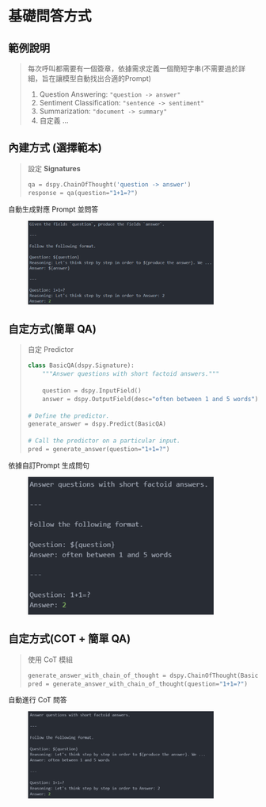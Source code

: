 # 基礎問答方式

## 範例說明

> 每次呼叫都需要有一個簽章，依據需求定義一個簡短字串(不需要過於詳細，旨在讓模型自動找出合適的Prompt)
>
> 1. Question Answering: `"question -> answer"`
> 2. Sentiment Classification: `"sentence -> sentiment"`
> 3. Summarization: `"document -> summary"`
> 4. 自定義 …

## 內建方式 (選擇範本)

> 設定 **Signatures**
>
> ```python
> qa = dspy.ChainOfThought('question -> answer')
> response = qa(question="1+1=?")
> ```

自動生成對應 Prompt 並問答

<figure><img src="../../.gitbook/assets/image (1).png" alt="" width="375"><figcaption></figcaption></figure>

## 自定方式(簡單 QA)

> 自定 Predictor
>
> ```python
> class BasicQA(dspy.Signature):
>     """Answer questions with short factoid answers."""
>
>     question = dspy.InputField()
>     answer = dspy.OutputField(desc="often between 1 and 5 words")
>
> # Define the predictor.
> generate_answer = dspy.Predict(BasicQA)
>
> # Call the predictor on a particular input.
> pred = generate_answer(question="1+1=?")
> ```

依據自訂Prompt 生成問句

<figure><img src="../../.gitbook/assets/image (2).png" alt="" width="375"><figcaption></figcaption></figure>

## 自定方式(COT + 簡單 QA)

> 使用 CoT 模組
>
> ```python
> generate_answer_with_chain_of_thought = dspy.ChainOfThought(BasicQA)
> pred = generate_answer_with_chain_of_thought(question="1+1=?")
> ```

自動進行 CoT 問答

<figure><img src="../../.gitbook/assets/image (3).png" alt="" width="375"><figcaption></figcaption></figure>

